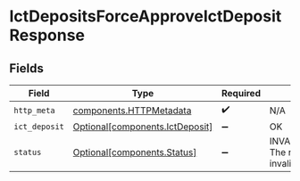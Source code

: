 # IctDepositsForceApproveIctDepositResponse


## Fields

| Field                                                                    | Type                                                                     | Required                                                                 | Description                                                              |
| ------------------------------------------------------------------------ | ------------------------------------------------------------------------ | ------------------------------------------------------------------------ | ------------------------------------------------------------------------ |
| `http_meta`                                                              | [components.HTTPMetadata](../../models/components/httpmetadata.md)       | :heavy_check_mark:                                                       | N/A                                                                      |
| `ict_deposit`                                                            | [Optional[components.IctDeposit]](../../models/components/ictdeposit.md) | :heavy_minus_sign:                                                       | OK                                                                       |
| `status`                                                                 | [Optional[components.Status]](../../models/components/status.md)         | :heavy_minus_sign:                                                       | INVALID_ARGUMENT: The request has an invalid argument.                   |